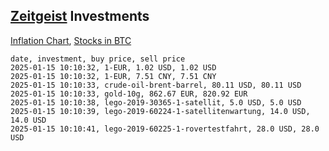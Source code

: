 ## [Zeitgeist](index.html) Investments

[Inflation Chart](https://inflationchart.com),
[Stocks in BTC](https://stonksinbtc.xyz/)

```
date, investment, buy price, sell price
2025-01-15 10:10:32, 1-EUR, 1.02 USD, 1.02 USD
2025-01-15 10:10:32, 1-EUR, 7.51 CNY, 7.51 CNY
2025-01-15 10:10:33, crude-oil-brent-barrel, 80.11 USD, 80.11 USD
2025-01-15 10:10:33, gold-10g, 862.67 EUR, 820.92 EUR
2025-01-15 10:10:38, lego-2019-30365-1-satellit, 5.0 USD, 5.0 USD
2025-01-15 10:10:39, lego-2019-60224-1-satellitenwartung, 14.0 USD, 14.0 USD
2025-01-15 10:10:41, lego-2019-60225-1-rovertestfahrt, 28.0 USD, 28.0 USD
```
